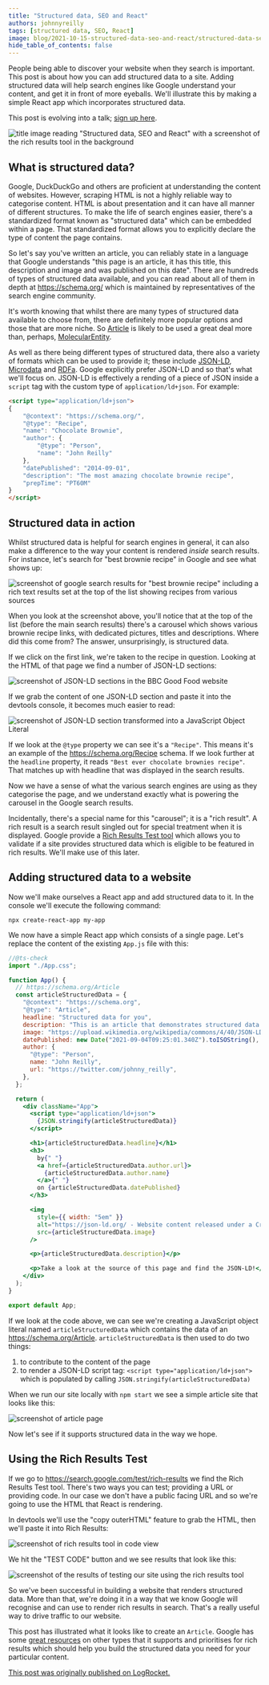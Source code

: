 ```yaml
---
title: "Structured data, SEO and React"
authors: johnnyreilly
tags: [structured data, SEO, React]
image: blog/2021-10-15-structured-data-seo-and-react/structured-data-seo-and-react.png
hide_table_of_contents: false
---
```

People being able to discover your website when they search is important. This post is about how you can add structured data to a site. Adding structured data will help search engines like Google understand your content, and get it in front of more eyeballs. We'll illustrate this by making a simple React app which incorporates structured data.

This post is evolving into a talk; [sign up here](https://blog.logrocket.com/logrocket-react-meetup-react-structured-data-and-seo/).

![title image reading "Structured data, SEO and React" with a screenshot of the rich results tool in the background](../static/blog/2021-10-15-structured-data-seo-and-react/structured-data-seo-and-react.png)

## What is structured data?

Google, DuckDuckGo and others are proficient at understanding the content of websites. However, scraping HTML is not a highly reliable way to categorise content. HTML is about presentation and it can have all manner of different structures. To make the life of search engines easier, there's a standardized format known as "structured data" which can be embedded within a page. That standardized format allows you to explicitly declare the type of content the page contains.

So let's say you've written an article, you can reliably state in a language that Google understands "this page is an article, it has this title, this description and image and was published on this date". There are hundreds of types of structured data available, and you can read about all of them in depth at https://schema.org/ which is maintained by representatives of the search engine community.

It's worth knowing that whilst there are many types of structured data available to choose from, there are definitely more popular options and those that are more niche. So [Article](https://schema.org/Article) is likely to be used a great deal more than, perhaps, [MolecularEntity](https://schema.org/MolecularEntity).

As well as there being different types of structured data, there also a variety of formats which can be used to provide it; these include [JSON-LD](http://json-ld.org/), [Microdata](https://www.w3.org/TR/microdata/) and [RDFa](https://rdfa.info/). Google explicitly prefer JSON-LD and so that's what we'll focus on. JSON-LD is effectively a rending of a piece of JSON inside a `script` tag with the custom type of `application/ld+json`.  For example: 

```html
<script type="application/ld+json">
{
    "@context": "https://schema.org/",
    "@type": "Recipe",
    "name": "Chocolate Brownie",
    "author": {
        "@type": "Person",
        "name": "John Reilly"
    },
    "datePublished": "2014-09-01",
    "description": "The most amazing chocolate brownie recipe",
    "prepTime": "PT60M"
}
</script>
```

## Structured data in action

Whilst structured data is helpful for search engines in general, it can also make a difference to the way your content is rendered *inside* search results. For instance, let's search for "best brownie recipe" in Google and see what shows up:

![screenshot of google search results for "best brownie recipe" including a rich text results set at the top of the list showing recipes from various sources](../static/blog/2021-10-15-structured-data-seo-and-react/screenshot-of-rich-text-results.png)

When you look at the screenshot above, you'll notice that at the top of the list (before the main search results) there's a carousel which shows various brownie recipe links, with dedicated pictures, titles and descriptions. Where did this come from? The answer, unsurprisingly, is structured data.

If we click on the first link, we're taken to the recipe in question. Looking at the HTML of that page we find a number of JSON-LD sections:

![screenshot of JSON-LD sections in the BBC Good Food website](../static/blog/2021-10-15-structured-data-seo-and-react/structured-data-in-action.png)

If we grab the content of one JSON-LD section and paste it into the devtools console, it becomes much easier to read:

![screenshot of JSON-LD section transformed into a JavaScript Object Literal](../static/blog/2021-10-15-structured-data-seo-and-react/single-structured-data-as-JSON.png)

If we look at the `@type` property we can see it's a `"Recipe"`. This means it's an example of the https://schema.org/Recipe schema. If we look further at the `headline` property, it reads `"Best ever chocolate brownies recipe"`. That matches up with headline that was displayed in the search results.

Now we have a sense of what the various search engines are using as they categorise the page, and we understand exactly what is powering the carousel in the Google search results.

Incidentally, there's a special name for this "carousel"; it is a "rich result". A rich result is a search result singled out for special treatment when it is displayed.  Google provide a [Rich Results Test tool](https://search.google.com/test/rich-results) which allows you to validate if a site provides structured data which is eligible to be featured in rich results.  We'll make use of this later.

## Adding structured data to a website

Now we'll make ourselves a React app and add structured data to it.  In the console we'll execute the following command:

```
npx create-react-app my-app
```

We now have a simple React app which consists of a single page. Let's replace the content of the existing `App.js` file with this:

```jsx
//@ts-check
import "./App.css";

function App() {
  // https://schema.org/Article
  const articleStructuredData = {
    "@context": "https://schema.org",
    "@type": "Article",
    headline: "Structured data for you",
    description: "This is an article that demonstrates structured data.",
    image: "https://upload.wikimedia.org/wikipedia/commons/4/40/JSON-LD.svg",
    datePublished: new Date("2021-09-04T09:25:01.340Z").toISOString(),
    author: {
      "@type": "Person",
      name: "John Reilly",
      url: "https://twitter.com/johnny_reilly",
    },
  };

  return (
    <div className="App">
      <script type="application/ld+json">
        {JSON.stringify(articleStructuredData)}
      </script>

      <h1>{articleStructuredData.headline}</h1>
      <h3>
        by{" "}
        <a href={articleStructuredData.author.url}>
          {articleStructuredData.author.name}
        </a>{" "}
        on {articleStructuredData.datePublished}
      </h3>

      <img
        style={{ width: "5em" }}
        alt="https://json-ld.org/ - Website content released under a Creative Commons CC0 Public Domain Dedication except where an alternate is specified., CC0, via Wikimedia Commons"
        src={articleStructuredData.image}
      />

      <p>{articleStructuredData.description}</p>

      <p>Take a look at the source of this page and find the JSON-LD!</p>
    </div>
  );
}

export default App;
```

If we look at the code above, we can see we're creating a JavaScript object literal named `articleStructuredData` which contains the data of an https://schema.org/Article.  `articleStructuredData` is then used to do two things:

1. to contribute to the content of the page
2. to render a JSON-LD script tag: `<script type="application/ld+json">` which is populated by calling `JSON.stringify(articleStructuredData)`

When we run our site locally with `npm start` we see a simple article site that looks like this:

![screenshot of article page](../static/blog/2021-10-15-structured-data-seo-and-react/screenshot-of-article.png)

Now let's see if it supports structured data in the way we hope.

## Using the Rich Results Test

If we go to https://search.google.com/test/rich-results we find the Rich Results Test tool. There's two ways you can test; providing a URL or providing code.  In our case we don't have a public facing URL and so we're going to use the HTML that React is rendering.

In devtools we'll use the "copy outerHTML" feature to grab the HTML, then we'll paste it into Rich Results:

![screenshot of rich results tool in code view](../static/blog/2021-10-15-structured-data-seo-and-react/screenshot-of-rich-results-tool.png)

We hit the "TEST CODE" button and we see results that look like this:

![screenshot of the results of testing our site using the rich results tool](../static/blog/2021-10-15-structured-data-seo-and-react/screenshot-of-rich-results-tool-test.png)

So we've been successful in building a website that renders structured data. More than that, we're doing it in a way that we know Google will recognise and can use to render rich results in search. That's a really useful way to drive traffic to our website.

This post has illustrated what it looks like to create an `Article`.  Google has some [great resources](https://developers.google.com/search/docs/advanced/structured-data/search-gallery) on other types that it supports and prioritises for rich results which should help you build the structured data you need for your particular content.

[This post was originally published on LogRocket.](https://blog.logrocket.com/react-structured-data-and-seo/)
